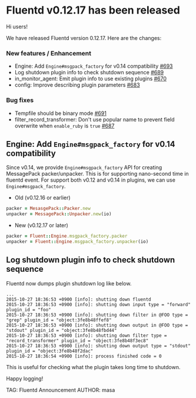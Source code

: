 # Fluentd v0.12.17 has been released

Hi users!

We have released Fluentd version 0.12.17.
Here are the changes:

### New features / Enhancement

* Engine: Add `Engine#msgpack_factory` for v0.14 compatibility [#693](https://github.com/fluent/fluentd/pull/693)
* Log shutdown plugin info to check shutdown sequence [#689](https://github.com/fluent/fluentd/pull/689)
* in\_monitor\_agent: Emit plugin info to use existing plugins [#670](https://github.com/fluent/fluentd/pull/670)
* config: Improve describing plugin parameters [#683](https://github.com/fluent/fluentd/pull/683)

### Bug fixes

* Tempfile should be binary mode [#691](https://github.com/fluent/fluentd/pull/691)
* filter\_record\_transformer: Don't use popular name to prevent field overwrite when `enable_ruby` is `true` [#687](https://github.com/fluent/fluentd/pull/687)

## Engine: Add `Engine#msgpack_factory` for v0.14 compatibility

Since v0.14, we provide `Engine#msgpack_factory` API for creating MessagePack packer/unpacker.
This is for supporting nano-second time in fluentd event.
For support both v0.12 and v0.14 in plugins, we can use `Engine#msgpack_factory`.

- Old (v0.12.16 or earlier)

```rb
packer = MesasgePack::Packer.new
unpacker = MessagePack::Unpacker.new(io)
```

- New (v0.12.17 or later)

```rb
packer = Fluent::Engine.msgpack_factory.packer
unpacker = Fluent::Engine.msgpack_factory.unpacker(io)
```

## Log shutdown plugin info to check shutdown sequence

Fluentd now dumps plugin shutdown log like below.

```
...
2015-10-27 18:36:53 +0900 [info]: shutting down fluentd
2015-10-27 18:36:53 +0900 [info]: shutting down input type = "forward" plugin_id = "foo"
2015-10-27 18:36:53 +0900 [info]: shutting down filter in @FOO type = "grep" plugin_id = "object:3fe8b48ffef8"
2015-10-27 18:36:53 +0900 [info]: shutting down output in @FOO type = "stdout" plugin_id = "object:3fe8b48fbd44"
2015-10-27 18:36:53 +0900 [info]: shutting down filter type = "record_transformer" plugin_id = "object:3fe8b48f3ec8"
2015-10-27 18:36:53 +0900 [info]: shutting down output type = "stdout" plugin_id = "object:3fe8b48f2dac"
2015-10-27 18:36:54 +0900 [info]: process finished code = 0
```

This is useful for checking what the plugin takes long time to shutdown.


Happy logging!


TAG: Fluentd Announcement
AUTHOR: masa
